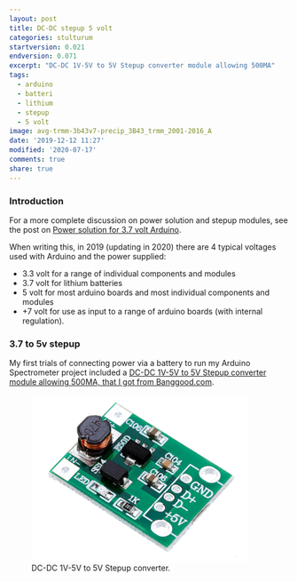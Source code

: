 ```yaml
---
layout: post
title: DC-DC stepup 5 volt
categories: stulturum
startversion: 0.021
endversion: 0.071
excerpt: "DC-DC 1V-5V to 5V Stepup converter module allowing 500MA"
tags:
  - arduino
  - batteri
  - lithium
  - stepup
  - 5 volt
image: avg-trmm-3b43v7-precip_3B43_trmm_2001-2016_A
date: '2019-12-12 11:27'
modified: '2020-07-17'
comments: true
share: true
---
```


### Introduction

For a more complete discussion on power solution and stepup modules, see the post  on [Power solution for 3.7 volt Arduino](../../module/module-batteri/).

When writing this, in 2019 (updating in 2020) there are 4 typical voltages used with Arduino and the power supplied:

- 3.3 volt for a range of individual components and modules
- 3.7 volt for lithium batteries
- 5 volt for most arduino boards and most individual components and modules
- +7 volt for use as input to a range of arduino boards (with internal regulation).

### 3.7 to 5v stepup

My first trials of connecting power via a battery to run my Arduino Spectrometer project included a [DC-DC 1V-5V to 5V Stepup converter module allowing 500MA, that I got from Banggood.com](https://www.banggood.com/DC-DC-1V-5V-to-5V-Converter-Step-Up-Power-Supply-Module-Boost-Adapter-Converter-Board-500MA-Voltage-Regulator-p-1578191.html?rmmds=search&cur_warehouse=CN).

<figure>
<img src="../../images/dc-dc-5v-stepup-500mA.png">
<figcaption> DC-DC 1V-5V to 5V Stepup converter.</figcaption>
</figure>
